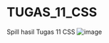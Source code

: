 # TUGAS_11_CSS
Spill hasil Tugas 11 CSS
![image](https://user-images.githubusercontent.com/89910124/206910057-deb55346-ab92-4765-b156-8428bdefffda.png)

